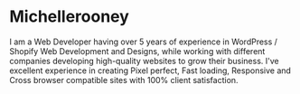 # Michellerooney
I am a Web Developer having over 5 years of experience in WordPress / Shopify Web Development and Designs, while working with different companies developing high-quality websites to grow their business. I've excellent experience in creating Pixel perfect, Fast loading, Responsive and Cross browser compatible sites with 100% client satisfaction.

